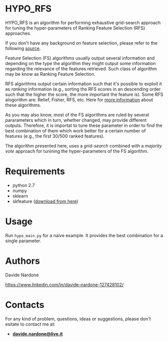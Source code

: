 # HYPO_RFS

HYPO_RFS is an algorithm for performing exhaustive grid-search approach for tuning the hyper-parameters of Ranking Feature Selection (RFS) approaches.

If you don't have any background on feature selection, please refer to the following [source](https://machinelearningmastery.com/an-introduction-to-feature-selection/).

Feature Selection (FS) algorithms usually output several information and depending on the type the algorithm they might output some information regarding the relevance of the features retrieved. Such class of algorithm may be know as Ranking Feature Selection.
  
RFS algorithms output certain information such that it's possible to exploit it as *ranking* information (e.g., sorting the RFS scores in an descending order such that the higher the score, the more important the feature is). Some RFS alogorithm are: Relief, Fisher, RFS, etc. Here for [more information](http://eprints.kku.edu.sa/170/1/feature_selection_for_classification.pdf) about these algorithms.

As you may also know, most of the FS algorithms are ruled by several pararameters which in turn, whether changed, may provide different outputs. Therefore, it is importat to tune these parameter in order to find the best combination of them which work better for a certain number of features (e.g., the first 30/500 ranked features).

The algorithm presented here, uses a *grid-search* combined with a *majority vote* approach for tunining the hyper-parameters of the FS algorithm.


# Requirements

  - python 2.7
  - numpy
  - sklearn
  - skfeature ([download from here](https://github.com/jundongl/scikit-feature/tree/master/skfeature))
 
 # Usage
 
 Run `hypo_main.py` for a naive example. It provides the best combination for a single parameter.
 
 
 # Authors

  Davide Nardone
  
  https://www.linkedin.com/in/davide-nardone-127428102/
  
# Contacts

For any kind of problem, questions, ideas or suggestions, please don't esitate to contact me at: 
- **davide.nardone@live.it**
 
